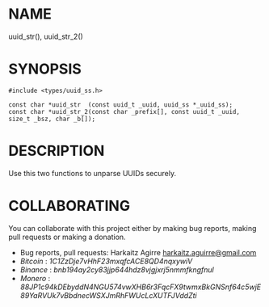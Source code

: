 # NAME

uuid_str(), uuid_str_2()

# SYNOPSIS

    #include <types/uuid_ss.h>
    
    const char *uuid_str  (const uuid_t _uuid, uuid_ss *_uuid_ss);
    const char *uuid_str_2(const char _prefix[], const uuid_t _uuid, size_t _bsz, char _b[]);

# DESCRIPTION

Use this two functions to unparse UUIDs securely.

# COLLABORATING

You can collaborate with this project either by making bug reports,
making pull requests or making a donation.

- Bug reports, pull requests: Harkaitz Agirre <harkaitz.aguirre@gmail.com>
- *Bitcoin* : _1C1ZzDje7vHhF23mxqfcACE8QD4nqxywiV_
- *Binance* : _bnb194ay2cy83jjp644hdz8vjgjxrj5nmmfkngfnul_
- *Monero* : _88JP1c94kDEbyddN4NGU574vwXHB6r3FqcFX9twmxBkGNSnf64c5wjE89YaRVUk7vBbdnecWSXJmRhFWUcLcXUTFJVddZti_

